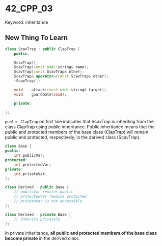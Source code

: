 # 42_CPP_03
Keyword: inheritance

## New Thing To Learn

```c++
class ScavTrap : public ClapTrap {
    public:

    ScavTrap();
    ScavTrap(const std::string& name);
    ScavTrap(const ScavTrap& other);
    ScavTrap& operator=(const ScavTrap& other);
    ~ScavTrap();

    void    attack(const std::string& target);
    void    guardGate(void);

    private:

};
```

`public ClapTrap` on first line indicates that ScavTrap is inheriting from the class ClapTrap using public inheritance. Public inheritance means that the public and protected members of the base class (ClapTrap) will remain public and protected, respectively, in the derived class (ScavTrap).

```c++
class Base {
public:
    int publicVar;
protected:
    int protectedVar;
private:
    int privateVar;
};

class Derived : public Base {
    // publicVar remains public
    // protectedVar remains protected
    // privateVar is not accessible
};
```

```c++
class Derived : private Base {
    // Inherits privately
};
```
In private inheritance, **all public and protected members of the base class become private** in the derived class.
